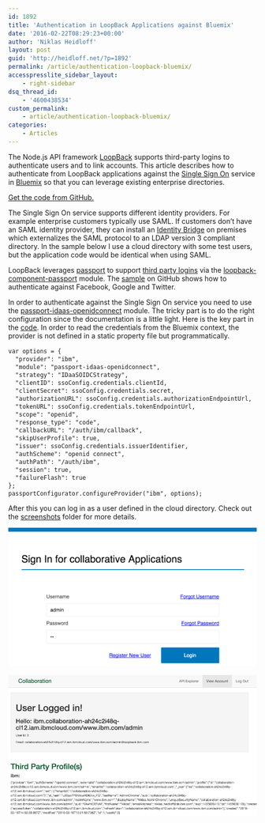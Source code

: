 ```yaml
---
id: 1892
title: 'Authentication in LoopBack Applications against Bluemix'
date: '2016-02-22T08:29:23+00:00'
author: 'Niklas Heidloff'
layout: post
guid: 'http://heidloff.net/?p=1892'
permalink: /article/authentication-loopback-bluemix/
accesspresslite_sidebar_layout:
    - right-sidebar
dsq_thread_id:
    - '4600438534'
custom_permalink:
    - article/authentication-loopback-bluemix/
categories:
    - Articles
---
```


The Node.js API framework [LoopBack](http://loopback.io/) supports third-party logins to authenticate users and to link accounts. This article describes how to authenticate from LoopBack applications against the [Single Sign On](https://www.ng.bluemix.net/docs/#services/SingleSignOn/index.html) service in [Bluemix](https://bluemix.net) so that you can leverage existing enterprise directories.

[Get the code from GitHub.](https://github.com/IBM-Bluemix/collaboration)

The Single Sign On service supports different identity providers. For example enterprise customers typically use SAML. If customers don’t have an SAML identity provider, they can install an [Identity Bridge](https://www.ng.bluemix.net/docs/services/SingleSignOn/idbr_info.html#idbr_overview) on premises which externalizes the SAML protocol to an LDAP version 3 compliant directory. In the sample below I use a cloud directory with some test users, but the application code would be identical when using SAML.

LoopBack leverages [passport](http://passportjs.org/) to support [third party logins](https://docs.strongloop.com/pages/releaseview.action?pageId=3836277) via the [loopback-component-passport](https://github.com/strongloop/loopback-component-passport) module. The [sample](https://github.com/strongloop/loopback-example-passport) on GitHub shows how to authenticate against Facebook, Google and Twitter.

In order to authenticate against the Single Sign On service you need to use the [passport-idaas-openidconnect](https://www.npmjs.com/package/passport-idaas-openidconnect) module. The tricky part is to do the right configuration since the documentation is a little light. Here is the key part in the [code](https://github.com/IBM-Bluemix/collaboration/blob/master/server/server/bluemix.js#L107). In order to read the credentials from the Bluemix context, the provider is not defined in a static property file but programmatically.

```
var options = {
  "provider": "ibm",
  "module": "passport-idaas-openidconnect",
  "strategy": "IDaaSOIDCStrategy",
  "clientID": ssoConfig.credentials.clientId,
  "clientSecret": ssoConfig.credentials.secret,
  "authorizationURL": ssoConfig.credentials.authorizationEndpointUrl,
  "tokenURL": ssoConfig.credentials.tokenEndpointUrl,
  "scope": "openid",
  "response_type": "code",
  "callbackURL": "/auth/ibm/callback",
  "skipUserProfile": true,
  "issuer": ssoConfig.credentials.issuerIdentifier,
  "authScheme": "openid connect",
  "authPath": "/auth/ibm",
  "session": true,
  "failureFlash": true
};
passportConfigurator.configureProvider("ibm", options);
```

After this you can log in as a user defined in the cloud directory. Check out the [screenshots](https://github.com/IBM-Bluemix/collaboration/tree/master/screenshots) folder for more details.

![image](/assets/img/2016/02/login-2.png)

![image](/assets/img/2016/02/login-3.jpg)